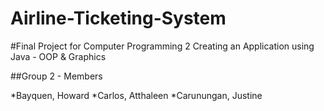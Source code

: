 # Airline-Ticketing-System

#Final Project for Computer Programming 2
Creating an Application using Java - OOP & Graphics

##Group 2 - Members

  *Bayquen, Howard
  *Carlos, Atthaleen
  *Carunungan, Justine

